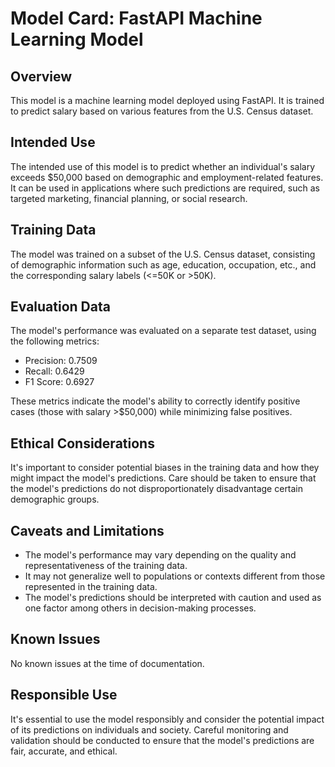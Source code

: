 # Model Card: FastAPI Machine Learning Model

## Overview

This model is a machine learning model deployed using FastAPI. It is trained to predict salary based on various features from the U.S. Census dataset.

## Intended Use

The intended use of this model is to predict whether an individual's salary exceeds $50,000 based on demographic and employment-related features. It can be used in applications where such predictions are required, such as targeted marketing, financial planning, or social research.

## Training Data

The model was trained on a subset of the U.S. Census dataset, consisting of demographic information such as age, education, occupation, etc., and the corresponding salary labels (<=50K or >50K).

## Evaluation Data

The model's performance was evaluated on a separate test dataset, using the following metrics:

- Precision: 0.7509
- Recall: 0.6429
- F1 Score: 0.6927

These metrics indicate the model's ability to correctly identify positive cases (those with salary >$50,000) while minimizing false positives.

## Ethical Considerations

It's important to consider potential biases in the training data and how they might impact the model's predictions. Care should be taken to ensure that the model's predictions do not disproportionately disadvantage certain demographic groups.

## Caveats and Limitations

- The model's performance may vary depending on the quality and representativeness of the training data.
- It may not generalize well to populations or contexts different from those represented in the training data.
- The model's predictions should be interpreted with caution and used as one factor among others in decision-making processes.

## Known Issues

No known issues at the time of documentation.

## Responsible Use

It's essential to use the model responsibly and consider the potential impact of its predictions on individuals and society. Careful monitoring and validation should be conducted to ensure that the model's predictions are fair, accurate, and ethical.



